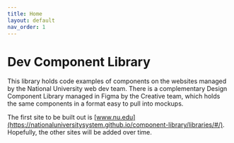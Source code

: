 ```yaml
---
title: Home
layout: default
nav_order: 1
---
```


# Dev Component Library

This library holds code examples of components on the websites managed by the National University web dev team. There is a complementary Design Component Library managed in Figma by the Creative team, which holds the same components in a format easy to pull into mockups.

The first site to be built out is [www.nu.edu](https://nationaluniversitysystem.github.io/component-library/libraries/#/). Hopefully, the other sites will be added over time.
